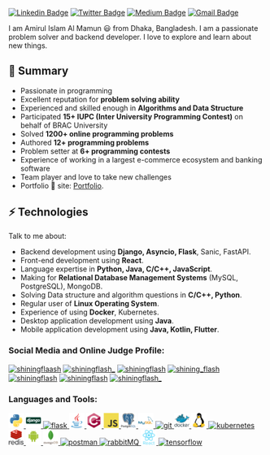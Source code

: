 [![Linkedin Badge](https://img.shields.io/badge/-amirulislamalmamun-blue?style=flat-square&logo=Linkedin&logoColor=white&link=https://www.linkedin.com/in/amirulislamalmamun/)](https://www.linkedin.com/in/amirulislamalmamun/) [![Twitter Badge](https://img.shields.io/badge/-@_shiningflash-1ca0f1?style=flat-square&labelColor=1ca0f1&logo=twitter&logoColor=white&link=https://twitter.com/_shiningflash)](https://twitter.com/_shiningflash) [![Medium Badge](https://img.shields.io/badge/-@amirulislamalmamun-03a57a?style=flat-square&labelColor=000000&logo=Medium&link=https://medium.com/@amirulislamalmamun/)](https://medium.com/@amirulislamalmamun) [![Gmail Badge](https://img.shields.io/badge/-amirulislamalmamun@gmail.com-c14438?style=flat-square&logo=Gmail&logoColor=white&link=mailto:amirulislamalmamun@gmail.com)](mailto:amirulislamalmamun@gmail.com)

I am Amirul Islam Al Mamun 😃 from Dhaka, Bangladesh. I am a passionate problem solver and backend developer. I love to explore and learn about new things.

## 👯 Summary

- Passionate in programming
- Excellent reputation for **problem solving ability**
- Experienced and skilled enough in **Algorithms and Data Structure**
- Participated **15+ IUPC (Inter University Programming Contest)** on behalf of BRAC University
- Solved **1200+ online programming problems**
- Authored **12+ programming problems**
- Problem setter at **6+ programming contests**
- Experience of working in a largest e-commerce ecosystem and banking software
- Team player and love to take new challenges
- Portfolio 🎯 site: [Portfolio](https://amirulislam.zeet.app).

## ⚡ Technologies

Talk to me about:

- Backend development using **Django, Asyncio, Flask**, Sanic, FastAPI.
- Front-end development using **React**.
- Language expertise in **Python, Java, C/C++, JavaScript**.
- Making for **Relational Database Management Systems** (MySQL, PostgreSQL), MongoDB.
- Solving Data structure and algorithm questions in **C/C++, Python**.
- Regular user of **Linux Operating System**.
- Experience of using **Docker**, Kubernetes.
- Desktop application development using **Java**.
- Mobile application development using **Java, Kotlin, Flutter**.

<h3 align="left">Social Media and Online Judge Profile:</h3>

<a href="https://fb.com/shiningflaash" target="blank"><img align="center" src="https://raw.githubusercontent.com/rahuldkjain/github-profile-readme-generator/master/src/images/icons/Social/facebook.svg" alt="shiningflaash" height="24" width="30" /></a> <a href="https://instagram.com/shiningflash_" target="blank"><img align="center" src="https://raw.githubusercontent.com/rahuldkjain/github-profile-readme-generator/master/src/images/icons/Social/instagram.svg" alt="shiningflash_" height="24" width="30" /></a> <a href="https://www.youtube.com/c/shiningflash" target="blank"><img align="center" src="https://raw.githubusercontent.com/rahuldkjain/github-profile-readme-generator/master/src/images/icons/Social/youtube.svg" alt="shiningflash" height="24" width="30" /></a> <a href="https://codeforces.com/profile/shining_flash" target="blank"><img align="center" src="https://cdn.jsdelivr.net/npm/simple-icons@3.0.1/icons/codeforces.svg" alt="shining_flash" height="24" width="30" /></a> <a href="https://www.leetcode.com/shiningflash" target="blank"><img align="center" src="https://raw.githubusercontent.com/rahuldkjain/github-profile-readme-generator/master/src/images/icons/Social/leet-code.svg" alt="shiningflash" height="24" width="30" /></a> <a href="https://www.hackerrank.com/shiningflash" target="blank"><img align="center" src="https://raw.githubusercontent.com/rahuldkjain/github-profile-readme-generator/master/src/images/icons/Social/hackerrank.svg" alt="shiningflash" height="24" width="30" /></a> <a href="https://www.codechef.com/users/shiningflash_" target="blank"><img align="center" src="https://cdn.jsdelivr.net/npm/simple-icons@3.1.0/icons/codechef.svg" alt="shiningflash_" height="24" width="30" /></a> </p>

<h3 align="left">Languages and Tools:</h3>

<p align="left"> <a href="https://www.python.org" target="_blank"> <img src="https://raw.githubusercontent.com/devicons/devicon/master/icons/python/python-original.svg" alt="python" width="30" height="30"/> </a> <a href="https://www.djangoproject.com/" target="_blank"> <img src="https://raw.githubusercontent.com/devicons/devicon/master/icons/django/django-original.svg" alt="django" width="30" height="30"/> </a> <a href="https://flask.palletsprojects.com/" target="_blank"> <img src="https://www.vectorlogo.zone/logos/pocoo_flask/pocoo_flask-icon.svg" alt="flask" width="30" height="30"/> </a> <a href="https://www.java.com" target="_blank"> <img src="https://raw.githubusercontent.com/devicons/devicon/master/icons/java/java-original.svg" alt="java" width="30" height="30"/> </a> <a href="https://www.w3schools.com/cpp/" target="_blank"> <img src="https://raw.githubusercontent.com/devicons/devicon/master/icons/cplusplus/cplusplus-original.svg" alt="cplusplus" width="30" height="30"/> </a> <a href="https://developer.mozilla.org/en-US/docs/Web/JavaScript" target="_blank"> <img src="https://raw.githubusercontent.com/devicons/devicon/master/icons/javascript/javascript-original.svg" alt="javascript" width="30" height="30"/> </a> <a href="https://www.postgresql.org" target="_blank"> <img src="https://raw.githubusercontent.com/devicons/devicon/master/icons/postgresql/postgresql-original-wordmark.svg" alt="postgresql" width="30" height="30"/> </a> <a href="https://www.mysql.com/" target="_blank"> <img src="https://raw.githubusercontent.com/devicons/devicon/master/icons/mysql/mysql-original-wordmark.svg" alt="mysql" width="30" height="30"/> </a> <a href="https://git-scm.com/" target="_blank"> <img src="https://www.vectorlogo.zone/logos/git-scm/git-scm-icon.svg" alt="git" width="30" height="30"/> </a> <a href="https://www.docker.com/" target="_blank"> <img src="https://raw.githubusercontent.com/devicons/devicon/master/icons/docker/docker-original-wordmark.svg" alt="docker" width="30" height="30"/> </a> <a href="https://www.linux.org/" target="_blank"> <img src="https://raw.githubusercontent.com/devicons/devicon/master/icons/linux/linux-original.svg" alt="linux" width="30" height="30"/> </a> <a href="https://kubernetes.io" target="_blank"> <img src="https://www.vectorlogo.zone/logos/kubernetes/kubernetes-icon.svg" alt="kubernetes" width="30" height="30"/> </a> <a href="https://redis.io" target="_blank"> <img src="https://raw.githubusercontent.com/devicons/devicon/master/icons/redis/redis-original-wordmark.svg" alt="redis" width="30" height="30"/> </a> <a href="https://developer.android.com" target="_blank"> <img src="https://raw.githubusercontent.com/devicons/devicon/master/icons/android/android-original-wordmark.svg" alt="android" width="30" height="30"/> </a> <a href="https://www.mongodb.com/" target="_blank"> <img src="https://raw.githubusercontent.com/devicons/devicon/master/icons/mongodb/mongodb-original-wordmark.svg" alt="mongodb" width="30" height="30"/> </a> <a href="https://postman.com" target="_blank"> <img src="https://www.vectorlogo.zone/logos/getpostman/getpostman-icon.svg" alt="postman" width="30" height="30"/> </a> <a href="https://www.rabbitmq.com" target="_blank"> <img src="https://www.vectorlogo.zone/logos/rabbitmq/rabbitmq-icon.svg" alt="rabbitMQ" width="30" height="30"/> </a> <a href="https://reactjs.org/" target="_blank"> <img src="https://raw.githubusercontent.com/devicons/devicon/master/icons/react/react-original-wordmark.svg" alt="react" width="30" height="30"/> </a> <a href="https://www.tensorflow.org" target="_blank"> <img src="https://www.vectorlogo.zone/logos/tensorflow/tensorflow-icon.svg" alt="tensorflow" width="30" height="30"/> </a> </p>
